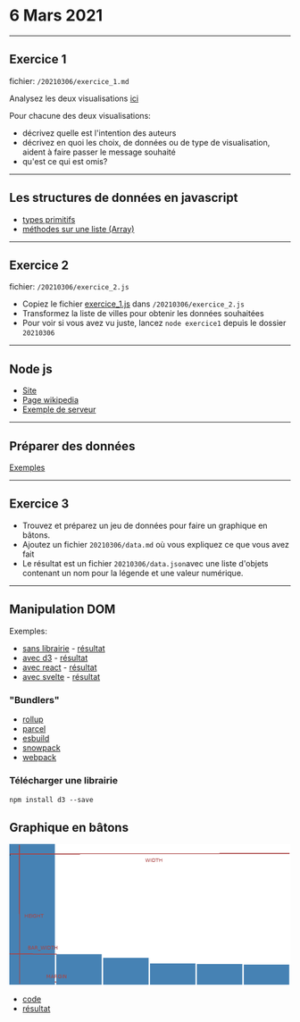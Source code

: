 # 6 Mars 2021

---

## Exercice 1

fichier: `/20210306/exercice_1.md`

Analysez les deux visualisations [ici](exercice_1.md)

Pour chacune des deux visualisations:

- décrivez quelle est l'intention des auteurs
- décrivez en quoi les choix, de données ou de type de visualisation, aident à faire passer le message souhaité
- qu'est ce qui est omis?

---

## Les structures de données en javascript

* [types primitifs](https://observablehq.com/@idris-maps/structure-de-donnees-javascript)
* [méthodes sur une liste (Array)](https://observablehq.com/@idris-maps/methodes-sur-une-liste-array)

---

## Exercice 2

fichier: `/20210306/exercice_2.js`

* Copiez le fichier [exercice_1.js](https://raw.githubusercontent.com/idris-maps/heig-datavis-2021/master/20210306/exercice_1.js) dans `/20210306/exercice_2.js`
* Transformez la liste de villes pour obtenir les données souhaitées
* Pour voir si vous avez vu juste, lancez `node exercice1` depuis le dossier `20210306`

---

## Node js

* [Site](https://nodejs.org)
* [Page wikipedia](https://fr.wikipedia.org/wiki/Node.js)
* [Exemple de serveur](server.js)

---

## Préparer des données

[Exemples](https://github.com/idris-maps/heig-datavis-2021/blob/master/modules/preparer_des_donnees/readme.md)

---

## Exercice 3

* Trouvez et préparez un jeu de données pour faire un graphique en bâtons.
* Ajoutez un fichier `20210306/data.md` où vous expliquez ce que vous avez fait
* Le résultat est un fichier `20210306/data.json`avec une liste d'objets contenant un nom pour la légende et une valeur numérique.

---

## Manipulation DOM

Exemples:

* [sans librairie](https://github.com/idris-maps/heig-datavis-2021/blob/master/modules/manipulation_dom/js/index.html) - [résultat](http://heig-datavis-2021.surge.sh/dom/js/)
* [avec d3](https://github.com/idris-maps/heig-datavis-2021/tree/master/modules/manipulation_dom/d3) - [résultat](http://heig-datavis-2021.surge.sh/dom/d3/)
* [avec react](https://github.com/idris-maps/heig-datavis-2021/tree/master/modules/manipulation_dom/react) - [résultat](http://heig-datavis-2021.surge.sh/dom/react/)
* [avec svelte](https://github.com/idris-maps/heig-datavis-2021/tree/master/modules/manipulation_dom/svelte) - [résultat](http://heig-datavis-2021.surge.sh/dom/svelte/)

### "Bundlers"

* [rollup](https://rollupjs.org/guide/en/)
* [parcel](https://parceljs.org/)
* [esbuild](https://esbuild.github.io/)
* [snowpack](https://www.snowpack.dev/)
* [webpack](https://webpack.js.org/)

### Télécharger une librairie

```
npm install d3 --save
```

## Graphique en bâtons

![Dimension](https://raw.githubusercontent.com/idris-maps/heig-datavis-2020/master/modules/graphique_batons_1/dimensions_batons.png)

* [code](https://github.com/idris-maps/heig-datavis-2021/blob/master/modules/batons/batons_d3_v1/src/index.js)
* [résultat](http://heig-datavis-2021.surge.sh/batons/d3_v1)
